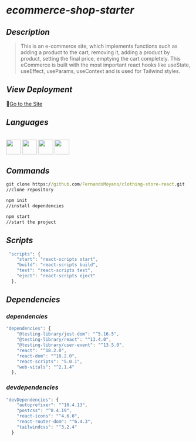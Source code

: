 # _ecommerce-shop-starter_

## _Description_
>This is an e-commerce site, which implements functions such as adding a product to the cart, removing it, adding a product by product, setting the final price, emptying the cart completely. This eCommerce is built with the most important react hooks like useState, useEffect, useParams, useContext and is used for Tailwind styles.

## _View Deployment_
🔗[Go to the Site](https://silver-sable-b0e094.netlify.app/)

## _Languages_

<link rel="stylesheet" href="devicon.min.css">

<div "style=inline_block"><br>
   <img width="40px" height="40px" src="https://cdn.jsdelivr.net/gh/devicons/devicon/icons/html5/html5-original-wordmark.svg" />  
   <img width="40px" height="40px" src="https://cdn.jsdelivr.net/gh/devicons/devicon@latest/icons/tailwindcss/tailwindcss-original.svg" />
   <img width="40px" height="40px" src="https://cdn.jsdelivr.net/gh/devicons/devicon/icons/javascript/javascript-original.svg" />
   <img width="40px" height="40px" src="https://cdn.jsdelivr.net/gh/devicons/devicon/icons/react/react-original.svg" />
</div>

## _Commands_

``` cmd
git clone https://github.com/FernandoMoyano/clothing-store-react.git
//clone repository
```

``` cmd
npm init
//install dependencies
```

``` cmd
npm start
//start the project
```

## _Scripts_
``` javascript
 "scripts": {
    "start": "react-scripts start",
    "build": "react-scripts build",
    "test": "react-scripts test",
    "eject": "react-scripts eject"
  },
```

## _Dependencies_

### _dependencies_

``` javascript
"dependencies": {
    "@testing-library/jest-dom": "^5.16.5",
    "@testing-library/react": "^13.4.0",
    "@testing-library/user-event": "^13.5.0",
    "react": "^18.2.0",
    "react-dom": "^18.2.0",
    "react-scripts": "5.0.1",
    "web-vitals": "^2.1.4"
  },
```

### _devdependencies_
``` javascript
"devDependencies": {
    "autoprefixer": "^10.4.13",
    "postcss": "^8.4.19",
    "react-icons": "^4.6.0",
    "react-router-dom": "^6.4.3",
    "tailwindcss": "^3.2.4"
  }
```
